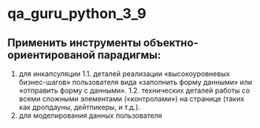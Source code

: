# qa_guru_python_3_9

## Применить инструменты объектно-ориентированой парадигмы:

1. для инкапсуляции
1.1. деталей реализации «высокоуровневых бизнес-шагов» пользователя вида «заполнить форму данными» или «отправить форму с данными».
1.2. технических деталей работы со всеми сложными элементами («контролами») на странице (таких как дропдауны, дейтпикеры, и т.д.).
2. для моделирования данных пользователя